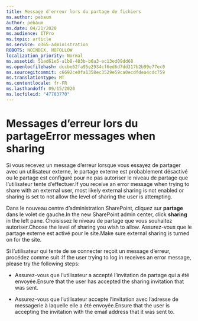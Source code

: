 ```yaml
---
title: Message d’erreur lors du partage de fichiers
ms.author: pebaum
author: pebaum
ms.date: 04/21/2020
ms.audience: ITPro
ms.topic: article
ms.service: o365-administration
ROBOTS: NOINDEX, NOFOLLOW
localization_priority: Normal
ms.assetid: 51ad61e5-a1b8-483b-b6a3-ec13ed09dd68
ms.openlocfilehash: dccbe62fa95e2934cf6ed6d7dd317b2b99e77ec0
ms.sourcegitcommit: c6692ce0fa1358ec3529e59ca0ecdfdea4cdc759
ms.translationtype: MT
ms.contentlocale: fr-FR
ms.lasthandoff: 09/15/2020
ms.locfileid: "47783770"
---
```

# <a name="error-messages-when-sharing"></a><span data-ttu-id="7479b-102">Messages d’erreur lors du partage</span><span class="sxs-lookup"><span data-stu-id="7479b-102">Error messages when sharing</span></span>

<span data-ttu-id="7479b-103">Si vous recevez un message d’erreur lorsque vous essayez de partager avec un utilisateur externe, le partage externe est probablement désactivé ou le partage est configuré pour ne pas autoriser le niveau de partage que l’utilisateur tente d’effectuer.</span><span class="sxs-lookup"><span data-stu-id="7479b-103">If you receive an error message when trying to share with an external user, most likely external sharing is not enabled or sharing is set to not allow the level of sharing the user is attempting.</span></span>
  
<span data-ttu-id="7479b-104">Dans le nouveau centre d’administration SharePoint, cliquez sur **partage** dans le volet de gauche.</span><span class="sxs-lookup"><span data-stu-id="7479b-104">In the  new SharePoint admin center, click **sharing** in the left pane.</span></span> <span data-ttu-id="7479b-105">Choisissez le niveau de partage que vous souhaitez autoriser.</span><span class="sxs-lookup"><span data-stu-id="7479b-105">Choose the level of sharing you wish to allow.</span></span> <span data-ttu-id="7479b-106">Assurez-vous que le partage externe est activé pour le site.</span><span class="sxs-lookup"><span data-stu-id="7479b-106">Make sure external sharing is turned on for the site.</span></span> 
  
<span data-ttu-id="7479b-107">Si l’utilisateur qui tente de se connecter reçoit un message d’erreur, procédez comme suit :</span><span class="sxs-lookup"><span data-stu-id="7479b-107">If the user trying to log in receives an error message, please try the following steps:</span></span>
  
- <span data-ttu-id="7479b-108">Assurez-vous que l’utilisateur a accepté l’invitation de partage qui a été envoyée.</span><span class="sxs-lookup"><span data-stu-id="7479b-108">Ensure that the user has accepted the sharing invitation that was sent.</span></span>
    
- <span data-ttu-id="7479b-109">Assurez-vous que l’utilisateur accepte l’invitation avec l’adresse de messagerie à laquelle elle a été envoyée.</span><span class="sxs-lookup"><span data-stu-id="7479b-109">Ensure that the user is accepting the invitation with the email address that it was sent to.</span></span>
    

